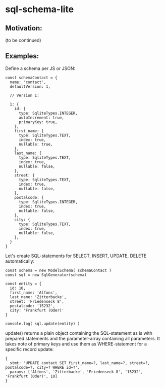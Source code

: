 # sql-schema-lite

## Motivation:

(to be continued)

## Examples:

Define a schema per JS or JSON:

```
const schemaContact = {
  name: 'contact',
  defaultVersion: 1,

  // Version 1:

  1: {
    id: {
      type: SqliteTypes.INTEGER,
      autoIncrement: true,
      primaryKey: true,
    },
    first_name: {
      type: SqliteTypes.TEXT,
      index: true,
      nullable: true,
    },
    last_name: {
      type: SqliteTypes.TEXT,
      index: true,
      nullable: false,
    },
    street: {
      type: SqliteTypes.TEXT,
      index: true,
      nullable: false,
    },
    postalcode: {
      type: SqliteTypes.INTEGER,
      index: true,
      nullable: false,
    },
    city: {
      type: SqliteTypes.TEXT,
      index: true,
      nullable: false,
    },
  }
}
```

Let's create SQL-statements for SELECT, INSERT, UPDATE, DELETE automatically:

```
const schema = new ModelSchema( schemaContact )
const sql = new SqlGenerator(schema)

const entity = {
  id: 10,
  first_name: 'Alfons',
  last_name: 'Zitterbacke',
  street: 'Friedenseck 8',
  postalcode: '15232',
  city: 'Frankfurt (Oder)'
}

console.log( sql.update(entity) )
```

update() returns a plain object containing the SQL-statement as is with prepared statements
and the parameter-array containing all parameters. It takes note of primary keys
and use them as WHERE-statement for a specific record update:

```
{
  stmt: 'UPDATE contact SET first_name=?, last_name=?, street=?, postalcode=?, city=? WHERE id=?',
  params: ['Alfons', 'Zitterbacke', 'Friedenseck 8', '15232', 'Frankfurt (Oder)', 10]
}
```
